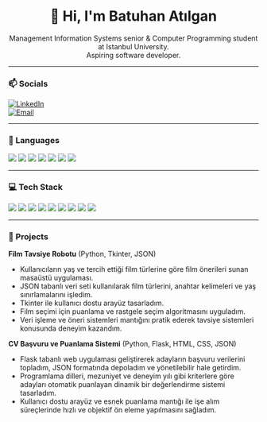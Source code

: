 <h1 align="center">👋 Hi, I'm Batuhan Atılgan</h1>
<p align="center">
  Management Information Systems senior & Computer Programming student at Istanbul University. <br>
  Aspiring software developer.
</p>

---

### 📫 Socials
[![LinkedIn](https://img.shields.io/badge/LinkedIn-Profile-blue?logo=linkedin&logoColor=white)](https://www.linkedin.com/in/batuhan-at%C4%B1lgan-824293253)  
[![Email](https://img.shields.io/badge/Email-batuhanatilgan54@gmail.com-orange?logo=gmail&logoColor=white)](mailto:batuhanatilgan54@gmail.com)

---

### 📝 Languages
<p>
  <img src="https://img.shields.io/badge/Python-3670A0?logo=python&logoColor=white" /> 
  <img src="https://img.shields.io/badge/Kotlin-0095D5?logo=kotlin&logoColor=white" /> 
  <img src="https://img.shields.io/badge/HTML-E34F26?logo=html5&logoColor=white" /> 
  <img src="https://img.shields.io/badge/CSS-1572B6?logo=css3&logoColor=white" /> 
  <img src="https://img.shields.io/badge/C%23-239120?logo=c-sharp&logoColor=white" /> 
  <img src="https://img.shields.io/badge/SQL-4479A1?logo=sql&logoColor=white" /> 
  <img src="https://img.shields.io/badge/MS%20Office-D83B01?logo=microsoft-office&logoColor=white" />
</p>

---

### 💻 Tech Stack
<p>
  <img src="https://img.shields.io/badge/Pandas-150458?logo=pandas&logoColor=white" />
  <img src="https://img.shields.io/badge/Numpy-013243?logo=numpy&logoColor=white" />
  <img src="https://img.shields.io/badge/Thinker-00AEEF?logoColor=white" />
  <img src="https://img.shields.io/badge/Git-F05032?logo=git&logoColor=white" />
  <img src="https://img.shields.io/badge/OpenCV-5C3EE8?logo=opencv&logoColor=white" />
  <img src="https://img.shields.io/badge/MySQL-4479A1?logo=mysql&logoColor=white" />
  <img src="https://img.shields.io/badge/Matplotlib-11557C?logo=matplotlib&logoColor=white" />
  <img src="https://img.shields.io/badge/JSON-000000?logo=json&logoColor=white" />
  <img src="https://img.shields.io/badge/Flask-000000?logo=flask&logoColor=white" />
</p>

---

### 🚀 Projects

**Film Tavsiye Robotu** (Python, Tkinter, JSON)  
- Kullanıcıların yaş ve tercih ettiği film türlerine göre film önerileri sunan masaüstü uygulaması.  
- JSON tabanlı veri seti kullanılarak film türlerini, anahtar kelimeleri ve yaş sınırlamalarını işledim.  
- Tkinter ile kullanıcı dostu arayüz tasarladım.  
- Film seçimi için puanlama ve rastgele seçim algoritmasını uyguladım.  
- Veri işleme ve öneri sistemleri mantığını pratik ederek tavsiye sistemleri konusunda deneyim kazandım.

**CV Başvuru ve Puanlama Sistemi** (Python, Flask, HTML, CSS, JSON)  
- Flask tabanlı web uygulaması geliştirerek adayların başvuru verilerini topladım, JSON formatında depoladım ve yönetilebilir hale getirdim.  
- Programlama dilleri, mezuniyet ve deneyim yılı gibi kriterlere göre adayları otomatik puanlayan dinamik bir değerlendirme sistemi tasarladım.  
- Kullanıcı dostu arayüz ve esnek puanlama mantığı ile işe alım süreçlerinde hızlı ve objektif ön eleme yapılmasını sağladım.
